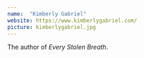 ```yaml
---
name:  "Kimberly Gabriel"
website: https://www.kimberlygabriel.com/
picture: kimberlygabriel.jpg
---
```

The author of *Every Stolen Breath*.